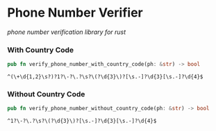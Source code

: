 # Phone Number Verifier
*phone number verification library for rust*

### With Country Code

```rust
pub fn verify_phone_number_with_country_code(ph: &str) -> bool
```

```regex
^(\+\d{1,2}\s?)?1?\-?\.?\s?\(?\d{3}\)?[\s.-]?\d{3}[\s.-]?\d{4}$
```

### Without Country Code

```rust
pub fn verify_phone_number_without_country_code(ph: &str) -> bool
```

```regex
^1?\-?\.?\s?\(?\d{3}\)?[\s.-]?\d{3}[\s.-]?\d{4}$
```

